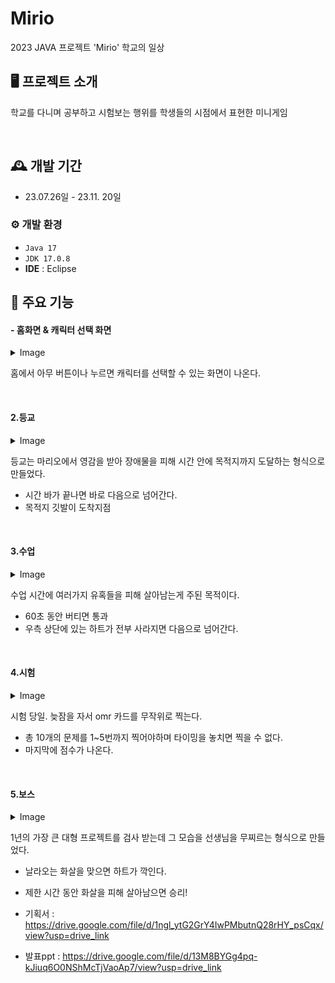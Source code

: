 # Mirio
2023 JAVA 프로젝트 'Mirio' 학교의 일상

## 🖥️ 프로젝트 소개
학교를 다니며 공부하고 시험보는 행위를 학생들의 시점에서 표현한 미니게임

<br/>

## 🕰️ 개발 기간
* 23.07.26일 - 23.11. 20일

### ⚙️ 개발 환경
- `Java 17`
- `JDK 17.0.8`
- **IDE** : Eclipse

## 📌 주요 기능
#### - 홈화면 & 캐릭터 선택 화면 

<details>
  <summary>Image</summary>
  
  ![001](https://github.com/dlwlstjs/Mirio/blob/main/images/start_background.png)
  ![002](https://github.com/dlwlstjs/Mirio/blob/main/images/readme_img/character_select.png)
</details>

홈에서 아무 버튼이나 누르면 캐릭터를 선택할 수 있는 화면이 나온다.


<br/>

#### 2.등교

<details>
  <summary>Image</summary>
  
  ![003](https://github.com/dlwlstjs/Mirio/blob/main/images/readme_img/run_img.png)
</details>

등교는 마리오에서 영감을 받아 장애물을 피해 시간 안에 목적지까지 도달하는 형식으로 만들었다.

- 시간 바가 끝나면 바로 다음으로 넘어간다.
- 목적지 깃발이 도착지점

<br/>
  
#### 3.수업

<details>
  <summary>Image</summary>
  
  ![004](https://github.com/dlwlstjs/Mirio/blob/main/images/readme_img/Listen_img.png)
</details>

수업 시간에 여러가지 유혹들을 피해 살아남는게 주된 목적이다.

- 60초 동안 버티면 통과
- 우측 상단에 있는 하트가 전부 사라지면 다음으로 넘어간다.

<br/>

#### 4.시험

<details>
  <summary>Image</summary>
  
  ![005](https://github.com/dlwlstjs/Mirio/blob/main/images/readme_img/score_img.png)
  ![006](https://github.com/dlwlstjs/Mirio/blob/main/images/readme_img/test_img.png)
</details>

시험 당일. 늦잠을 자서 omr 카드를 무작위로 찍는다.

- 총 10개의 문제를 1~5번까지 찍어야하며 타이밍을 놓치면 찍을 수 없다.
- 마지막에 점수가 나온다.

<br/>

#### 5.보스

<details>
  <summary>Image</summary>
  
  ![007](https://github.com/dlwlstjs/Mirio/blob/main/images/readme_img/boss_img.png)
</details>


1년의 가장 큰 대형 프로젝트를 검사 받는데 그 모습을 선생님을 무찌르는 형식으로 만들었다.

- 날라오는 화살을 맞으면 하트가 깍인다.
- 제한 시간 동안 화살을 피해 살아남으면 승리!

- 기획서 : https://drive.google.com/file/d/1ngl_ytG2GrY4IwPMbutnQ28rHY_psCqx/view?usp=drive_link
- 발표ppt : https://drive.google.com/file/d/13M8BYGg4pq-kJiuq6O0NShMcTjVaoAp7/view?usp=drive_link
